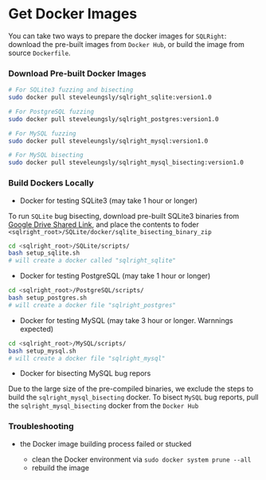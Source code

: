 # Get Docker Images

You can take two ways to prepare the docker images for `SQLRight`: download the pre-built images from `Docker Hub`, or build the image from source `Dockerfile`.

### Download Pre-built Docker Images

```bash
# For SQLite3 fuzzing and bisecting
sudo docker pull steveleungsly/sqlright_sqlite:version1.0

# For PostgreSQL fuzzing
sudo docker pull steveleungsly/sqlright_postgres:version1.0

# For MySQL fuzzing
sudo docker pull steveleungsly/sqlright_mysql:version1.0

# For MySQL bisecting
sudo docker pull steveleungsly/sqlright_mysql_bisecting:version1.0
```

### Build Dockers Locally

* Docker for testing SQLite3  (may take 1 hour or longer)

To run `SQLite` bug bisecting, download pre-built SQLite3 binaries from [Google Drive Shared Link](https://drive.google.com/drive/folders/1zDvLf93MJbtGXByzDXZ-CbfNPAd3wUGJ?usp=sharing), and place the contents to foder `<sqlright_root>/SQLite/docker/sqlite_bisecting_binary_zip`

```bash
cd <sqlright_root>/SQLite/scripts/
bash setup_sqlite.sh
# will create a docker called "sqlright_sqlite"
```

* Docker for testing PostgreSQL (may take 1 hour or longer)

```bash
cd <sqlright_root>/PostgreSQL/scripts/
bash setup_postgres.sh
# will create a docker file "sqlright_postgres"
```

* Docker for testing MySQL (may take 3 hour or longer. Warnnings expected) 


```bash
cd <sqlright_root>/MySQL/scripts/
bash setup_mysql.sh
# will create a docker file "sqlright_mysql"
```

* Docker for bisecting MySQL bug repors

Due to the large size of the pre-compiled binaries, we exclude the steps to build the `sqlright_mysql_bisecting` docker. To bisect `MySQL` bug reports, pull the `sqlright_mysql_bisecting` docker from the `Docker Hub`

### Troubleshooting

- the Docker image building process failed or stucked
  
  * clean the Docker environment via `sudo docker system prune --all`
  * rebuild the image
